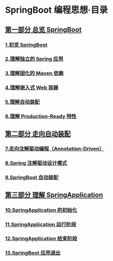# SpringBoot 编程思想·目录

## [第一部分 总览 SpringBoot]()

### [1.初览 SpringBoot]()

### [2.理解独立的 Spring 应用]()

### [3.理解固化的 Maven 依赖]()

### [4.理解嵌入式 Web 容器]()

### [5.理解自动装配]()

### [6.理解 Production-Ready 特性]()

## [第二部分 走向自动装配]()

### [7.走向注解驱动编程（Annotation-Driven）]()

### [8.Spring 注解驱动设计模式]()

### [9.SpringBoot 自动装配]()

## [第三部分 理解 SpringApplication]()

### [10.SpringApplication 的初始化]()

### [11.SpringApplication 运行阶段]()

### [12.SpringApplication 结束阶段]()

### [13.SpringBoot 应用退出]()